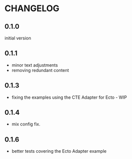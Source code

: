 # CHANGELOG

## 0.1.0

initial version

## 0.1.1

- minor text adjustments
- removing redundant content

## 0.1.3

- fixing the examples using the CTE Adapter for Ecto - WIP

## 0.1.4

- mix config fix.

## 0.1.6

- better tests covering the Ecto Adapter example
